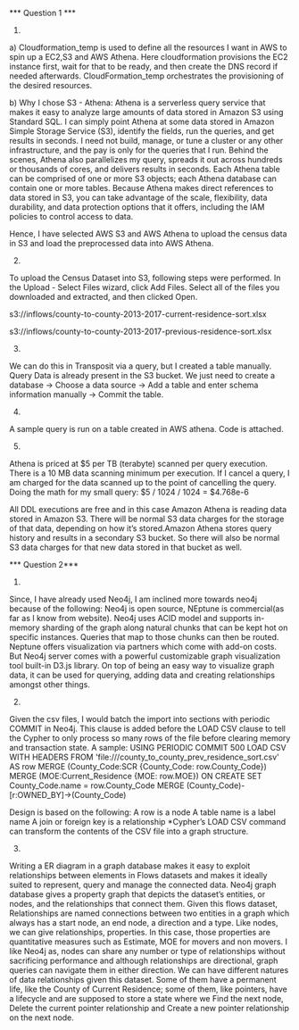 *** Question 1 ***

1) 
a) Cloudformation_temp is used to define all the resources I want in AWS to spin up a EC2,S3 and AWS Athena. Here cloudformation provisions the EC2 instance first, wait for that to be ready, and then create the DNS record if needed afterwards. CloudFormation_temp      orchestrates the provisioning of the desired resources.

b) Why I chose S3 - Athena:
Athena is a serverless query service that makes it easy to analyze large amounts of data stored in Amazon S3 using Standard SQL. I can simply point Athena at some data stored in Amazon Simple Storage Service (S3), identify the fields, run the queries, and get results in seconds. I need not build, manage, or tune a cluster or any other infrastructure, and the pay is only for the queries that I run. Behind the scenes, Athena also parallelizes my query, spreads it out across hundreds or thousands of cores, and delivers results in seconds.
Each Athena table can be comprised of one or more S3 objects; each Athena database can contain one or more tables. Because Athena makes direct references to data stored in S3, you can take advantage of the scale, flexibility, data durability, and data protection options that it offers, including the IAM policies to control access to data.

Hence, I have selected AWS S3 and AWS Athena to upload the census data in S3 and load the preprocessed data into AWS Athena.

2) 
To upload the Census Dataset into S3, following steps were performed. In the Upload - Select Files wizard, click Add Files.
Select all of the files you downloaded and extracted, and then clicked Open.

s3://inflows/county-to-county-2013-2017-current-residence-sort.xlsx

s3://inflows/county-to-county-2013-2017-previous-residence-sort.xlsx

3) 
We can do this in Transposit via a query, but I created a table manually.
Query Data is already present in the S3 bucket. We just need to create a database -> Choose a data source -> Add a table and enter schema information manually -> Commit the table.

4)
A sample query is run on a table created in AWS athena. Code is attached.

5)
Athena is priced at $5 per TB (terabyte) scanned per query execution. There is a 10 MB data scanning minimum per execution. If I cancel a query, I am charged for the data scanned up to the point of cancelling the query.
Doing the math for my small query:
$5 / 1024 / 1024 = $4.768e-6

All DDL executions are free and in this case Amazon Athena is reading data stored in Amazon S3. There will be normal S3 data charges for the storage of that data, depending on how it’s stored.Amazon Athena stores query history and results in a secondary S3 bucket. So there will also be normal S3 data charges for that new data stored in that bucket as well.


*** Question 2***

1)
Since, I have already used Neo4j, I am inclined more towards neo4j because of the following:
Neo4j is open source, NEptune is commercial(as far as I know from website). Neo4j uses ACID model and supports in-memory sharding of the graph along natural chunks that can be kept hot on specific instances. Queries that map to those chunks can then be routed. Neptune offers visualization via partners which come with add-on costs. But Neo4j server comes with a powerful customizable graph visualization tool built-in D3.js library. On top of being an easy way to visualize graph data, it can be used for querying, adding data and creating relationships amongst other things.

2)
Given the csv files, I would batch the import into sections with periodic COMMIT in Neo4j. This clause is added before the LOAD CSV clause to tell the Cypher to only process so many rows of the file before clearing memory and transaction state. 
A sample:
USING PERIODIC COMMIT 500
LOAD CSV WITH HEADERS FROM 'file:///county_to_county_prev_residence_sort.csv' AS row
MERGE (County_Code:SCR {County_Code: row.County_Code})
MERGE (MOE:Current_Residence {MOE: row.MOE})
 ON CREATE SET County_Code.name = row.County_Code
MERGE (County_Code)-[r:OWNED_BY]->(County_Code)

Design is based on the following:
A row is a node
A table name is a label name
A join or foreign key is a relationship
*Cypher’s LOAD CSV command can transform the contents of the CSV file into a graph structure.


3)
Writing a ER diagram in a graph database makes it easy to exploit relationships between elements in Flows datasets and makes it ideally suited to represent, query and manage the connected data. Neo4j graph database gives a property graph that depicts the dataset’s entities, or nodes, and the relationships that connect them. Given this flows dataset, Relationships are named connections between two entities in a graph which always has a start node, an end node, a direction and a type.
Like nodes, we can give relationships, properties. In this case, those properties are quantitative measures such as Estimate, MOE
for movers and non movers. I like Neo4j as, nodes can share any number or type of relationships without sacrificing performance and although relationships are directional, graph queries can navigate them in either direction.
We can have different natures of data relationships given this dataset. Some of them have a permanent life, like the County of Current Residence; some of them, like pointers, have a lifecycle and are supposed to store a state where we Find the next node, Delete the current pointer relationship and Create a new pointer relationship on the next node.




